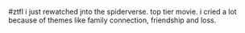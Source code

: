 #ztfl 
i just rewatched jnto the spiderverse. top tier movie. i cried a lot because of themes like family connection, friendship and loss.